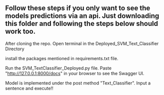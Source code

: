 ## Follow these steps if you only want to see the models predictions via an api. Just downloading this folder and following the steps below should work too.  

After cloning the repo. Open terminal in the Deployed_SVM_Text_Classifier Directory  

install the packages mentioned in requirements.txt file.  

Run the SVM_TextClassifier_Deployed.py file. Paste "http://127.0.0.1:8000/docs" in your browser to see the Swagger UI.  

Model is implemented under the post method "Text_Classifier". Input a sentence and execute!!
